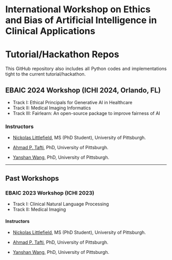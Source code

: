 # International Workshop on Ethics and Bias of Artificial Intelligence in Clinical Applications
# Tutorial/Hackathon Repos

<p align="justify">This GitHub repository also includes all Python codes and implementations tight to the current tutorial/hackathon.</p>

## EBAIC 2024 Workshop (ICHI 2024, Orlando, FL)
+ Track I: Ethical Principals for Generative AI in Healthcare
+ Track II: Medical Imaging Informatics
+ Track III: Fairlearn: An open-source package to improve fairness of AI

### Instructors  
+ <p align="justify"><a href="https://pitthexai.github.io/people.html" target="_blank">Nickolas Littlefield</a>, MS (PhD Student), University of Pittsburgh.</p>
+ <p align="justify"><a href="https://pitthexai.github.io/people.html" target="_blank">Ahmad P. Tafti</a>, PhD, University of Pittsburgh.</p>
+ <p align="justify"><a href="https://pitthexai.github.io/people.html" target="_blank">Yanshan Wang</a>, PhD, University of Pittsburgh.</p>

<hr>

## Past Workshops
### EBAIC 2023 Workshop (ICHI 2023)
+ Track I: Clinical Natural Language Processing
+ Track II: Medical Imaging

#### Instructors
+ <p align="justify"><a href="https://pitthexai.github.io/people.html" target="_blank">Nickolas Littlefield</a>, MS (PhD Student), University of Pittsburgh.</p>
+ <p align="justify"><a href="https://pitthexai.github.io/people.html" target="_blank">Ahmad P. Tafti</a>, PhD, University of Pittsburgh.</p>
+ <p align="justify"><a href="https://pitthexai.github.io/people.html" target="_blank">Yanshan Wang</a>, PhD, University of Pittsburgh.</p>



